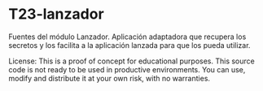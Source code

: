 # T23-lanzador
Fuentes del módulo Lanzador. Aplicación adaptadora que recupera los secretos y los facilita a la aplicación lanzada para que los pueda utilizar.

License: 
This is a proof of concept for educational purposes. This source code is not ready to be used in productive environments.
You can use, modify and distribute it at your own risk, with no warranties.

